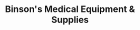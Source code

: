 ---
title: "Binson's Medical Equipment & Supplies"
url: /center-line/binsons-medical-equipment-und-supplies/
shop: Sanitätshaus
---